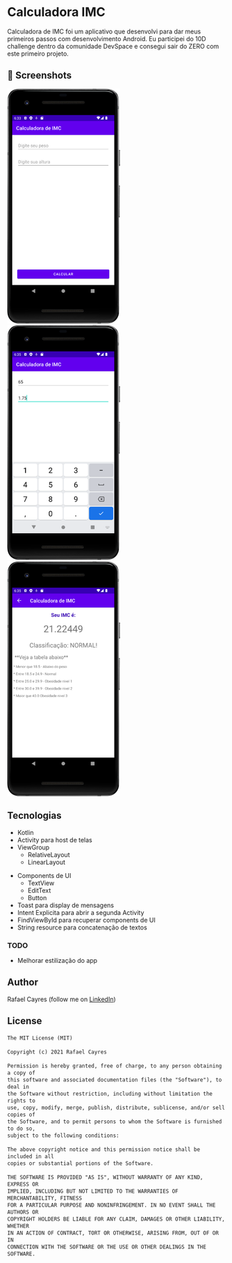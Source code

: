 # Calculadora IMC
Calculadora de IMC foi um aplicativo que desenvolvi para dar meus primeiros passos com desenvolvimento Android. Eu participei do 10D challenge dentro da comunidade DevSpace e consegui sair do ZERO com este primeiro projeto. 



## :camera_flash: Screenshots
<!-- You can add more screenshots here if you like -->
<img src="/results/tela1.png" width="260">&emsp;<img src="/results/tela2.png" width="260">&emsp;<img src="/results/tela3.png" width="260">

## Tecnologias
* Kotlin
* Activity para host de telas
* ViewGroup
    * RelativeLayout
    * LinearLayout
- Components de UI
    - TextView
    - EditText
    - Button
- Toast para display de mensagens
- Intent Explicita para abrir a segunda Activity
- FindViewById para recuperar components de UI
- String resource para concatenação de textos


### TODO
- Melhorar estilização do app

## Author
Rafael Cayres (follow me on [LinkedIn](https://www.linkedin.com/in/cayress/))

## License
```
The MIT License (MIT)

Copyright (c) 2021 Rafael Cayres

Permission is hereby granted, free of charge, to any person obtaining a copy of
this software and associated documentation files (the "Software"), to deal in
the Software without restriction, including without limitation the rights to
use, copy, modify, merge, publish, distribute, sublicense, and/or sell copies of
the Software, and to permit persons to whom the Software is furnished to do so,
subject to the following conditions:

The above copyright notice and this permission notice shall be included in all
copies or substantial portions of the Software.

THE SOFTWARE IS PROVIDED "AS IS", WITHOUT WARRANTY OF ANY KIND, EXPRESS OR
IMPLIED, INCLUDING BUT NOT LIMITED TO THE WARRANTIES OF MERCHANTABILITY, FITNESS
FOR A PARTICULAR PURPOSE AND NONINFRINGEMENT. IN NO EVENT SHALL THE AUTHORS OR
COPYRIGHT HOLDERS BE LIABLE FOR ANY CLAIM, DAMAGES OR OTHER LIABILITY, WHETHER
IN AN ACTION OF CONTRACT, TORT OR OTHERWISE, ARISING FROM, OUT OF OR IN
CONNECTION WITH THE SOFTWARE OR THE USE OR OTHER DEALINGS IN THE SOFTWARE.
```
